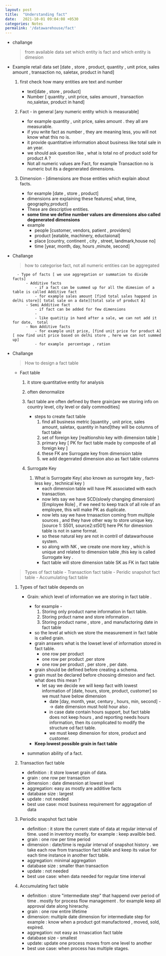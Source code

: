 ```yaml
---
layout: post
title:  "Understanding fact"
date:   2021-10-01 09:04:08 +0530
categories: Notes
permalink: '/datawarehouse/fact'
---
```


- challange 
	> from available data set which entity is fact and which entity is dimesion 

- Example 
	retail data set [date , store , product, quantity , unit price, sales amount , transaction no, saletax, product in hand]
	
	1. first check how many entities are text and number
		- text[date , store , product]
		- Number [ quantity , unit price, sales amount , transaction no,saletax, product in hand]
		
	2. Fact - in general [any numeric entity which is measurable]  
		- for example quantity , unit price, sales amount . they all are measurable.
		- if you write fact as number , they are meaning less, you will not know what this no is.
		- it provide quantitative information about business like total sale in an year.
		- we should ask question like , what is total no of product sold for product A ?
		- Not all numeric values are Fact, for example Transaction no is numeric but its a degenerated dimensions.
	
	3. Dimension - [dimensions are those entities which explain about facts.
		- for example [date , store , product] 
		- dimensions are explaining these features[ what, time, geography,product]
		- These are descriptive entities.
		- __some time we define number values are dimensions also called degenerated dimensions__		
		- example 
			- people [customer, vendors, patient , providers]
			- product [eatable, machinery, eductaional]
			- place [country, continent , city , street, landmark,house no]
			- time [year, month, day, hours ,minute, second]

- Challange
	> how to categorise fact, not all numeric entities can be aggregated
	
		- Type of facts [ we use aggregation or summation to divide facts]
			- Additive facts
				- if a fact can be summed up for all the dimesion of a table is called Additive fact 
				- for example sales amount [find total sales happend in delhi store][ total sale on a date][total sale of product A]
			- Semi Additive fact 
				- if fact can be added for few dimensions 
				- 
				- like quatitiy in hand after a sale, we can not add it for date,  total 
			- Non Additive facts
				- for example unit price, [find unit price for product A][ now find unit price based on delhi store , here we can not summed up]
				- for example  percentage , ration
			
- Challange 
	> How to design a fact table 
	
	- 	Fact table
		1. it store quantitative entity for analysis
		2. often denormalize
		3. fact table are often defined by there grain(are we storing info on country level, city level or daily commodities]
		
			- steps to create fact table 
				1. find all business metric [quantity , unit price, sales amount, saletax, quantity in hand]they will be columns of fact table
				2. set of foreign key [realtionshio key with dimension table  ]
				3. primary key [ PK for fact table made by composite of all foreign key  ] 
				4. these FK are Surrogate key from dimension table 
				5. we add degenrated dimension also as fact table columns
		4. Surrogate Key 
			1. What is Surrogate Key( also known as surrogate key , fact-less key , technical key )	
				- each dimension table will have PK associated with each transaction.
				- now lets say we have SCD(slowly changing dimension)[Employee Role] , if we need to keep track of all role of an employee, this will make PK as duplicate.
				- now lets say we have trnasaction coming from multiple sources , and they have other way to store unique key.[source 1: S501, source2:st501] here PK for dimesnion table is not in same format.
				- so these natural key are not in contril of datawarhouse system.
				- so along with NK , we create one more key , which is unique and related to dimension table ,this key is called Surrogate key .
				- fact table will store dimension table SK as FK in fact table 
			
	> Types of fact table
		- Transaction fact table 
		- Peridic snapshot fact table 
		- Accumulating fact table
	 1. Types of fact table depends on 
		- Grain: which level of information we are storing in fact table .
			- for example - 
				1. Storing only product name information in fact table.
				2. Storing prduct name and store information .
				3. Storing product name , store , and manufactoring date in fact table 
			- so the level at which we store the measurement in fact table is called grain.
			- grain answers what is the lowset level of information stored in fact table.
				- one row per product 
				- one row per product ,per store
				- one row per product , per store , per date.
			- grain should be defined before creating a schema.
			- grain must be declared before choosing dimesion and fact. what does this mean ?
				- let say we decide we will keep fact with lowest information of [date, hours, store, product, customer] so we must have below dimension 
					- date [day, month, year, century , hours, min, second] --> date dimension must hold hour also .
					- in case date contain hours support, but fact table does not keep hours , and reporting needs hours information, then its complicated to modify the structure od fact table.
					- we must keep dimension for store, product and customer.
			- __Keep lowest possible grain in fact table__
		
		- summation ability of a fact.
				
	2. Transaction fact table 
		- definition : it store lowset grain of data. 
		- grain : one row per transaction 
		- dimension : date dimesnion at lowest level
		- aggregation: easy as mostly are additive facts
		- database size : largest 
		- update : not needed
		- best use case: most business requirement for aggragation of data
		
		
	3. Periodic snapshot fact table
		- definition : it store the current state of data at regular interval of time. used in inventory mostly. for example : keep availble bed.
		- grain : one row per time period
		- dimension : date/time is regular interval of snapshot history . we take each row from transaction fact table and keep its value for each time instance in another fact table.
		- aggregation: minimal aggregation
		- database size : smaller than transaction 
		- update : not needed
		- best use case: when data needed for regular time interval
		
	4. Accumulating fact table
	
		- definition : store "intermediate step" that happend over period of time . mostly for process flow management . for example keep all approval date along hirerachy.
		- grain : one row entire lifetime
		- dimension: multiple date dimension for intermediate step for example : know when a product got manufactored , moved, sold, expired.
		- aggregation: not easy as trnascation fact table
		- database size - smallest
		- update: update one process moves from one level to another
		- best use case: when process has multiple stages.
	